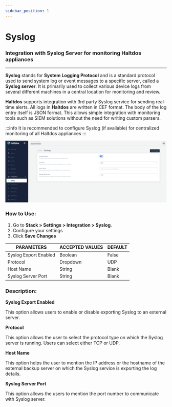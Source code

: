 ```yaml
---
sidebar_position: 1
---
```


# Syslog

### Integration with Syslog Server for monitoring Haltdos appliances

---

**Syslog** stands for **System Logging Protocol** and is a standard protocol used to send system log or event messages to a specific server, called a **Syslog server**. It is primarily used to collect various device logs from several different machines in a central location for monitoring and review.

**Haltdos** supports integration with 3rd party Syslog service for sending real-time alerts. All logs in **Haltdos** are written in CEF format. The body of the log entry itself is JSON format. This allows simple integration with monitoring tools such as SIEM solutions without the need for writing custom parsers.

:::info
It is recommended to configure Syslog (if available) for centralized monitoring of all Haltdos appliances
:::

![syslog](/img/platform/v2/syslog_new_ui.png)

### How to Use:

1. Go to **Stack > Settings > Integration > Syslog**.
2. Configure your settings
3. Click **Save Changes**

| PARAMETERS            | ACCEPTED VALUES | DEFAULT |
|-----------------------|-----------------|---------|
| Syslog Export Enabled | Boolean         | False   |
| Protocol              | Dropdown        | UDP     |
| Host Name             | String          | Blank   |
| Syslog Server Port    | String          | Blank   |

### Description:

**Syslog Export Enabled**

This option allows users to enable or disable exporting Syslog to an external server.

**Protocol**

This option allows the user to select the protocol type on which the Syslog server is running. Users can select either TCP or UDP.

**Host Name**

This option helps the user to mention the IP address or the hostname of the external backup server on which the Syslog service is exporting the log details.

**Syslog Server Port**

This option allows the users to mention the port number to communicate with Syslog server.

